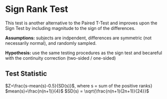 # Sign Rank Test
This test is another alternative to the Paired T-Test and improves upon the Sign Test by including magnitude to the sign of the differences. 

**Assumptions:** subjects are indpendent, differences are symmetric (not necessarily normal), and randomly sampled.

**Hypothesis:** use the same testing procedures as the sign test and becareful with the continuity correction (two-sided / one-sided)

## Test Statistic
$Z=\frac{s-mean(s)-0.5}{SD(s)}$, where s = sum of the positive ranks}
$mean(s)=\frac{n(n+1)}{4}$
$SD(s) = \sqrt{\frac{n(n+1)(2n+1)}{24}}$

